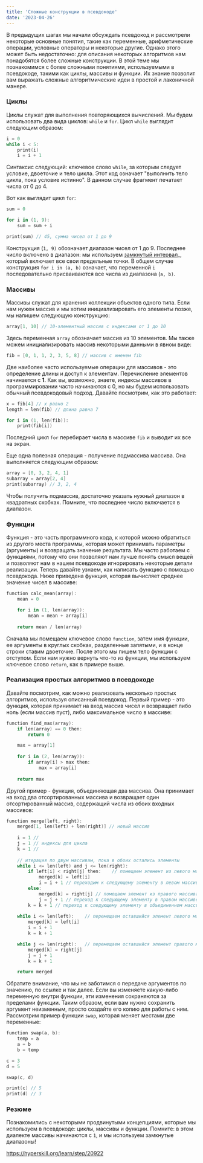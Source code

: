 ```yaml
---
title: 'Сложные конструкции в псевдокоде'
date: '2023-04-26'
---
```


В предыдущих шагах мы начали обсуждать псевдокод и рассмотрели некоторые основные понятия, такие как переменные, арифметические операции, условные операторы и некоторые другие. Однако этого может быть недостаточно: для описания некоторых алгоритмов нам понадобятся более сложные конструкции. В этой теме мы познакомимся с более сложными понятиями, используемыми в псевдокоде, такими как циклы, массивы и функции. Их знание позволит вам выражать сложные алгоритмические идеи в простой и лаконичной манере.

### Циклы

Циклы служат для выполнения повторяющихся вычислений. Мы будем использовать два вида циклов: `while` и `for`. Цикл `while` выглядит следующим образом:

```kotlin
i = 0
while i < 5:
    print(i)
    i = i + 1
```

Синтаксис следующий: ключевое слово `while`, за которым следует условие, двоеточие и тело цикла. Этот код означает "выполнить тело цикла, пока условие истинно". В данном случае фрагмент печатает числа от 0 до 4. 

Вот как выглядит цикл `for`:

```kotlin
sum = 0

for i in (1, 9):
    sum = sum + i

print(sum) // 45, сумма чисел от 1 до 9
```

Конструкция (`1, 9)` обозначает диапазон чисел от 1 до 9. Последнее число включено в диапазон: мы используем [замкнутый интервал](https://ru.wikipedia.org/wiki/Промежуток_(математика))_, который включает все свои предельные точки. В общем случае конструкция `for i in (a, b)` означает, что переменной `i` последовательно присваиваются все числа из диапазона (`a, b)`.

### Массивы

Массивы служат для хранения коллекции объектов одного типа. Если нам нужен массив и мы хотим инициализировать его элементы позже, мы напишем следующую конструкцию:

```kotlin
array[1, 10] // 10-элементный массив с индексами от 1 до 10
```

Здесь переменная `array` обозначает массив из 10 элементов. Мы также можем инициализировать массив некоторыми данными в явном виде:

```kotlin
fib = [0, 1, 1, 2, 3, 5, 8] // массив с именем fib
```

Две наиболее часто используемые операции для массивов - это определение длины и доступ к элементам. Перечисление элементов начинается с **1**. Как вы, возможно, знаете, индексы массивов в программировании часто начинаются с 0, но мы будем использовать обычный псевдокодовый подход. Давайте посмотрим, как это работает:

```kotlin
x = fib[4] // x равно 2
length = len(fib) // длина равна 7

for i in (1, len(fib)):
    print(fib[i])
```

Последний цикл `for` перебирает числа в массиве `fib` и выводит их все на экран.

Еще одна полезная операция - получение подмассива массива. Она выполняется следующим образом:

```kotlin
array = [0, 3, 2, 4, 1]
subarray = array[2, 4]
print(subarray) // 3, 2, 4
```

Чтобы получить подмассив, достаточно указать нужный диапазон в квадратных скобках. Помните, что последнее число включается в диапазон.

### Функции

Функция - это часть программного кода, к которой можно обратиться из другого места программы, которая может принимать параметры (аргументы) и возвращать значение результата.
Мы часто работаем с функциями, потому что они позволяют нам лучше понять смысл вещей и позволяют нам в нашем псевдокоде игнорировать некоторые детали реализации. Теперь давайте узнаем, как написать функцию с помощью псевдокода. Ниже приведена функция, которая вычисляет среднее значение чисел в массиве:

```kotlin
function calc_mean(array):
    mean = 0

    for i in (1, len(array)):
        mean = mean + array[i]
    
    return mean / len(array)
```

Сначала мы помещаем ключевое слово `function`, затем имя функции, ее аргументы в круглых скобках, разделенные запятыми, и в конце строки ставим двоеточие. После этого мы пишем тело функции с отступом. Если нам нужно вернуть что-то из функции, мы используем ключевое слово `return`, как в примере выше.

### Реализация простых алгоритмов в псевдокоде

Давайте посмотрим, как можно реализовать несколько простых алгоритмов, используя описанный псевдокод. Первый пример - это функция, которая принимает на вход массив чисел и возвращает либо ноль (если массив пуст), либо максимальное число в массиве:

```kotlin
function find_max(array):
    if len(array) == 0 then:
        return 0

    max = array[1]
    
    for i in (2, len(array)):
        if array[i] > max then:
            max = array[i]
    
    return max
```

Другой пример - функция, объединяющая два массива. Она принимает на вход два отсортированных массива и возвращает один отсортированный массив, содержащий числа из обоих входных массивов:

```kotlin
function merge(left, right):
	merged[1, len(left) + len(right)] // новый массив 
    
    i = 1 // 
    j = 1 // индексы для цикла
    k = 1 // 
    
    // итерация по двум массивам, пока в обоих остались элементы
    while i <= len(left) and j <= len(right):
        if left[i] < right[j] then:    // помещаем элемент из левого массива в объединенный массив
            merged[k] = left[i]
            i = i + 1 // переходим к следующему элементу в левом массиве
        else:
            merged[k] = right[j] // помещаем элемент из правого массива в объединенный массив
            j = j + 1 // переход к следующему элементу в правом массиве
        k = k + 1 // переход к следующему элементу в объединенном массиве
                
    while i <= len(left):    // перемещаем оставшийся элемент левого массива в объединенный массив
        merged[k] = left[i]
        i = i + 1
        k = k + 1

    while j <= len(right):   // перемещаем оставшийся элемент правого массива в объединенный массив
        merged[k] = right[j]
        j = j + 1
        k = k + 1

    return merged
```

Обратите внимание, что мы не заботимся о передаче аргументов по значению, по ссылке и так далее. Если вы изменяете какую-либо переменную внутри функции, эти изменения сохраняются за пределами функции. Таким образом, если вам нужно сохранить аргумент неизменным, просто создайте его копию для работы с ним. Рассмотрим пример функции `swap`, которая меняет местами две переменные:

```kotlin
function swap(a, b):
    temp = a
    a = b
    b = temp

c = 3
d = 5

swap(c, d)

print(c) // 5
print(d) // 3
```

### Резюме

Познакомились с некоторыми продвинутыми концепциями, которые мы используем в псевдокоде: циклы, массивы и функции. Помните: в этом диалекте массивы начинаются с `1`, и мы используем замкнутые диапазоны!

https://hyperskill.org/learn/step/20922